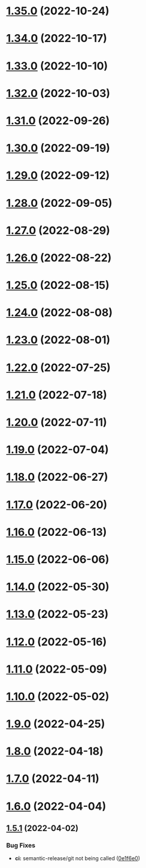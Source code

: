 # [1.35.0](https://github.com/fdebijl/pog/compare/v1.34.0...v1.35.0) (2022-10-24)

# [1.34.0](https://github.com/fdebijl/pog/compare/v1.33.0...v1.34.0) (2022-10-17)

# [1.33.0](https://github.com/fdebijl/pog/compare/v1.32.0...v1.33.0) (2022-10-10)

# [1.32.0](https://github.com/fdebijl/pog/compare/v1.31.0...v1.32.0) (2022-10-03)

# [1.31.0](https://github.com/fdebijl/pog/compare/v1.30.0...v1.31.0) (2022-09-26)

# [1.30.0](https://github.com/fdebijl/pog/compare/v1.29.0...v1.30.0) (2022-09-19)

# [1.29.0](https://github.com/fdebijl/pog/compare/v1.28.0...v1.29.0) (2022-09-12)

# [1.28.0](https://github.com/fdebijl/pog/compare/v1.27.0...v1.28.0) (2022-09-05)

# [1.27.0](https://github.com/fdebijl/pog/compare/v1.26.0...v1.27.0) (2022-08-29)

# [1.26.0](https://github.com/fdebijl/pog/compare/v1.25.0...v1.26.0) (2022-08-22)

# [1.25.0](https://github.com/fdebijl/pog/compare/v1.24.0...v1.25.0) (2022-08-15)

# [1.24.0](https://github.com/fdebijl/pog/compare/v1.23.0...v1.24.0) (2022-08-08)

# [1.23.0](https://github.com/fdebijl/pog/compare/v1.22.0...v1.23.0) (2022-08-01)

# [1.22.0](https://github.com/fdebijl/pog/compare/v1.21.0...v1.22.0) (2022-07-25)

# [1.21.0](https://github.com/fdebijl/pog/compare/v1.20.0...v1.21.0) (2022-07-18)

# [1.20.0](https://github.com/fdebijl/pog/compare/v1.19.0...v1.20.0) (2022-07-11)

# [1.19.0](https://github.com/fdebijl/pog/compare/v1.18.0...v1.19.0) (2022-07-04)

# [1.18.0](https://github.com/fdebijl/pog/compare/v1.17.0...v1.18.0) (2022-06-27)

# [1.17.0](https://github.com/fdebijl/pog/compare/v1.16.0...v1.17.0) (2022-06-20)

# [1.16.0](https://github.com/fdebijl/pog/compare/v1.15.0...v1.16.0) (2022-06-13)

# [1.15.0](https://github.com/fdebijl/pog/compare/v1.14.0...v1.15.0) (2022-06-06)

# [1.14.0](https://github.com/fdebijl/pog/compare/v1.13.0...v1.14.0) (2022-05-30)

# [1.13.0](https://github.com/fdebijl/pog/compare/v1.12.0...v1.13.0) (2022-05-23)

# [1.12.0](https://github.com/fdebijl/pog/compare/v1.11.0...v1.12.0) (2022-05-16)

# [1.11.0](https://github.com/fdebijl/pog/compare/v1.10.0...v1.11.0) (2022-05-09)

# [1.10.0](https://github.com/fdebijl/pog/compare/v1.9.0...v1.10.0) (2022-05-02)

# [1.9.0](https://github.com/fdebijl/pog/compare/v1.8.0...v1.9.0) (2022-04-25)

# [1.8.0](https://github.com/fdebijl/pog/compare/v1.7.0...v1.8.0) (2022-04-18)

# [1.7.0](https://github.com/fdebijl/pog/compare/v1.6.0...v1.7.0) (2022-04-11)

# [1.6.0](https://github.com/fdebijl/pog/compare/v1.5.1...v1.6.0) (2022-04-04)

## [1.5.1](https://github.com/fdebijl/pog/compare/v1.5.0...v1.5.1) (2022-04-02)


### Bug Fixes

* **ci:** semantic-release/git not being called ([0e1f6e0](https://github.com/fdebijl/pog/commit/0e1f6e0097c40369b07e001b92f05fdec31a7868))
